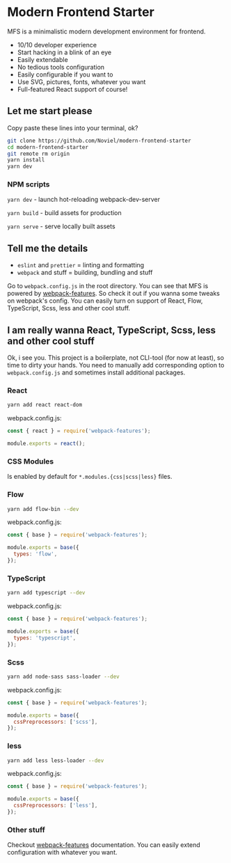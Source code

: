 # Modern Frontend Starter

MFS is a minimalistic modern development environment for frontend.

- 10/10 developer experience
- Start hacking in a blink of an eye
- Easily extendable
- No tedious tools configuration
- Easily configurable if you want to
- Use SVG, pictures, fonts, whatever you want
- Full-featured React support of course!

## Let me start please

Copy paste these lines into your terminal, ok?
```sh
git clone https://github.com/Noviel/modern-frontend-starter
cd modern-frontend-starter
git remote rm origin
yarn install
yarn dev
```

### NPM scripts

`yarn dev` - launch hot-reloading webpack-dev-server

`yarn build` - build assets for production

`yarn serve` - serve locally built assets

## Tell me the details

- `eslint` and `prettier` = linting and formatting
- `webpack` and stuff = building, bundling and stuff

Go to `webpack.config.js` in the root directory. You can see that MFS is powered by [webpack-features](https://github.com/Noviel/webpack-features). So check it out if you wanna some tweaks on webpack's config. You can easily turn on support of React, Flow, TypeScript, Scss, less and other cool stuff.

## I am really wanna React, TypeScript, Scss, less and other cool stuff

Ok, i see you. This project is a boilerplate, not CLI-tool (for now at least), so time to dirty your hands. You need to manually add corresponding option to `webpack.config.js` and sometimes install additional packages.

### React

```sh
yarn add react react-dom
```

webpack.config.js:

```javascript
const { react } = require('webpack-features');

module.exports = react();
```

### CSS Modules

Is enabled by default for `*.modules.{css|scss|less}` files.

### Flow

```sh
yarn add flow-bin --dev
```
webpack.config.js:
```javascript
const { base } = require('webpack-features');

module.exports = base({
  types: 'flow',
});
```

### TypeScript

```sh
yarn add typescript --dev
```
webpack.config.js:
```javascript
const { base } = require('webpack-features');

module.exports = base({
  types: 'typescript',
});
```

### Scss

```sh
yarn add node-sass sass-loader --dev
```
webpack.config.js:
```javascript
const { base } = require('webpack-features');

module.exports = base({
  cssPreprocessors: ['scss'],
});
```

### less

```sh
yarn add less less-loader --dev
```
webpack.config.js:
```javascript
const { base } = require('webpack-features');

module.exports = base({
  cssPreprocessors: ['less'],
});
```

### Other stuff
Checkout [webpack-features](https://github.com/Noviel/webpack-features) documentation. You can easily extend configuration with whatever you want.
